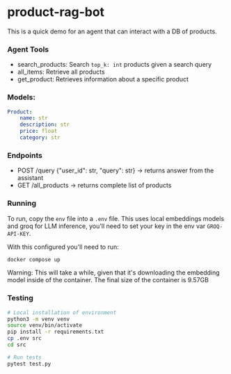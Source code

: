 # product-rag-bot

This is a quick demo for an agent that can interact with a DB of products.

### Agent Tools

- search_products: Search `top_k: int` products given a search query
- all_items: Retrieve all products
- get_product: Retrieves information about a specific product

### Models:

```yaml
Product:
    name: str
    description: str
    price: float
    category: str
```

### Endpoints

- POST /query {"user_id": str, "query": str} -> returns answer from the assistant
- GET /all_products -> returns complete list of products

### Running

To run, copy the `env` file into a `.env` file.
This uses local embeddings models and groq for LLM inference, you'll need to set your key in the env var `GROQ-API-KEY`.

With this configured you'll need to run:
```sh
docker compose up
```

Warning: This will take a while, given that it's downloading the embedding model inside of the container. The final size of the container is 9.57GB

### Testing

```sh
# Local installation of environment
python3 -m venv venv
source venv/bin/activate
pip install -r requirements.txt
cp .env src
cd src

# Run tests
pytest test.py
```